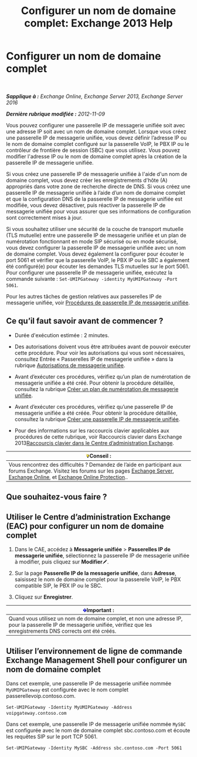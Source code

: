﻿---
title: 'Configurer un nom de domaine complet: Exchange 2013 Help'
TOCTitle: Configurer un nom de domaine complet
ms:assetid: af093f87-59b7-44a8-a9a2-8f17f0cc7db8
ms:mtpsurl: https://technet.microsoft.com/fr-fr/library/Ee423553(v=EXCHG.150)
ms:contentKeyID: 50478870
ms.date: 04/24/2018
mtps_version: v=EXCHG.150
ms.translationtype: HT
---

# Configurer un nom de domaine complet

 

_**Sapplique à :** Exchange Online, Exchange Server 2013, Exchange Server 2016_

_**Dernière rubrique modifiée :** 2012-11-09_

Vous pouvez configurer une passerelle IP de messagerie unifiée soit avec une adresse IP soit avec un nom de domaine complet. Lorsque vous créez une passerelle IP de messagerie unifiée, vous devez définir l’adresse IP ou le nom de domaine complet configuré sur la passerelle VoIP, le PBX IP ou le contrôleur de frontière de session (SBC) que vous utilisez. Vous pouvez modifier l'adresse IP ou le nom de domaine complet après la création de la passerelle IP de messagerie unifiée.

Si vous créez une passerelle IP de messagerie unifiée à l'aide d'un nom de domaine complet, vous devez créer les enregistrements d'hôte (A) appropriés dans votre zone de recherche directe de DNS. Si vous créez une passerelle IP de messagerie unifiée à l’aide d’un nom de domaine complet et que la configuration DNS de la passerelle IP de messagerie unifiée est modifiée, vous devez désactiver, puis réactiver la passerelle IP de messagerie unifiée pour vous assurer que ses informations de configuration sont correctement mises à jour.

Si vous souhaitez utiliser une sécurité de la couche de transport mutuelle (TLS mutuelle) entre une passerelle IP de messagerie unifiée et un plan de numérotation fonctionnant en mode SIP sécurisé ou en mode sécurisé, vous devez configurer la passerelle IP de messagerie unifiée avec un nom de domaine complet. Vous devez également la configurer pour écouter le port 5061 et vérifier que la passerelle VoIP, le PBX IP ou le SBC a également été configuré(e) pour écouter les demandes TLS mutuelles sur le port 5061. Pour configurer une passerelle IP de messagerie unifiée, exécutez la commande suivante : `Set-UMIPGateway -identity MyUMIPGateway -Port 5061`.

Pour les autres tâches de gestion relatives aux passerelles IP de messagerie unifiée, voir [Procédures de passerelle IP de messagerie unifiée](um-ip-gateway-procedures-exchange-2013-help.md).

## Ce qu’il faut savoir avant de commencer ?

  - Durée d'exécution estimée : 2 minutes.

  - Des autorisations doivent vous être attribuées avant de pouvoir exécuter cette procédure. Pour voir les autorisations qui vous sont nécessaires, consultez Entrée « Passerelles IP de messagerie unifiée » dans la rubrique [Autorisations de messagerie unifiée](unified-messaging-permissions-exchange-2013-help.md).

  - Avant d’exécuter ces procédures, vérifiez qu’un plan de numérotation de messagerie unifiée a été créé. Pour obtenir la procédure détaillée, consultez la rubrique [Créer un plan de numérotation de messagerie unifiée](create-a-um-dial-plan-exchange-2013-help.md).

  - Avant d’exécuter ces procédures, vérifiez qu’une passerelle IP de messagerie unifiée a été créée. Pour obtenir la procédure détaillée, consultez la rubrique [Créer une passerelle IP de messagerie unifiée](create-a-um-ip-gateway-exchange-2013-help.md).

  - Pour des informations sur les raccourcis clavier applicables aux procédures de cette rubrique, voir Raccourcis clavier dans Exchange 2013[Raccourcis clavier dans le Centre d’administration Exchange](keyboard-shortcuts-in-the-exchange-admin-center-exchange-online-protection-help.md).

<table>
<thead>
<tr class="header">
<th><img src="images/Bb125224.tip(EXCHG.150).gif" title="Conseil" alt="Conseil" />Conseil :</th>
</tr>
</thead>
<tbody>
<tr class="odd">
<td>Vous rencontrez des difficultés ? Demandez de l’aide en participant aux forums Exchange. Visitez les forums sur les pages <a href="https://go.microsoft.com/fwlink/p/?linkid=60612">Exchange Server</a>, <a href="https://go.microsoft.com/fwlink/p/?linkid=267542">Exchange Online</a>, et <a href="https://go.microsoft.com/fwlink/p/?linkid=285351">Exchange Online Protection</a>..</td>
</tr>
</tbody>
</table>


## Que souhaitez-vous faire ?

## Utiliser le Centre d’administration Exchange (EAC) pour configurer un nom de domaine complet

1.  Dans le CAE, accédez à **Messagerie unifiée** \> **Passerelles IP de messagerie unifiée**, sélectionnez la passerelle IP de messagerie unifiée à modifier, puis cliquez sur **Modifier**![Icône Modifier](images/Bb124582.6f53ccb2-1f13-4c02-bea0-30690e6ea71d(EXCHG.150).gif "Icône Modifier").

2.  Sur la page **Passerelle IP de la messagerie unifiée**, dans **Adresse**, saisissez le nom de domaine complet pour la passerelle VoIP, le PBX compatible SIP, le PBX IP ou le SBC.

3.  Cliquez sur **Enregistrer**.

<table>
<thead>
<tr class="header">
<th><img src="images/JJ159813.important(EXCHG.150).gif" title="Important" alt="Important" />Important :</th>
</tr>
</thead>
<tbody>
<tr class="odd">
<td>Quand vous utilisez un nom de domaine complet, et non une adresse IP, pour la passerelle IP de messagerie unifiée, vérifiez que les enregistrements DNS corrects ont été créés.</td>
</tr>
</tbody>
</table>


## Utiliser l’environnement de ligne de commande Exchange Management Shell pour configurer un nom de domaine complet

Dans cet exemple, une passerelle IP de messagerie unifiée nommée `MyUMIPGateway` est configurée avec le nom complet passerellevoip.contoso.com.

    Set-UMIPGateway -Identity MyUMIPGateway -Address voipgateway.contoso.com

Dans cet exemple, une passerelle IP de messagerie unifiée nommée `MySBC` est configurée avec le nom de domaine complet sbc.contoso.com et écoute les requêtes SIP sur le port TCP 5061.

    Set-UMIPGateway -Identity MySBC -Address sbc.contoso.com -Port 5061

